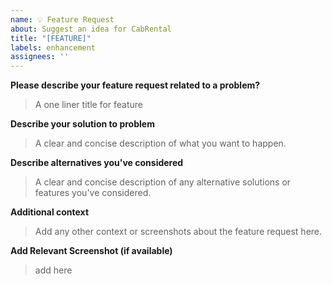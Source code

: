 ```yaml
---
name: 💡 Feature Request
about: Suggest an idea for CabRental
title: "[FEATURE]"
labels: enhancement
assignees: ''
---
```


**Please describe your feature request related to a problem?**
> A one liner title for feature

**Describe your solution to problem**
> A clear and concise description of what you want to happen.

**Describe alternatives you've considered**
> A clear and concise description of any alternative solutions or features you've considered.

**Additional context**
> Add any other context or screenshots about the feature request here.

**Add Relevant Screenshot (if available)**
> add here
